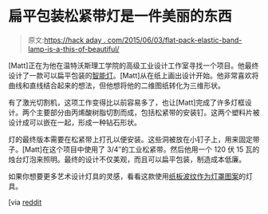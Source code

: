 # 扁平包装松紧带灯是一件美丽的东西

> 原文:[https://hack aday . com/2015/06/03/flat-pack-elastic-band-lamp-is-a-this-of-beautiful/](https://hackaday.com/2015/06/03/flat-pack-elastic-band-lamp-is-a-thing-of-beauty/)

[Matt]正在为他在温特沃斯理工学院的高级工业设计工作室寻找一个项目。他最终设计了一款可以扁平包装的[智能灯](http://imgur.com/a/kvGOo "flat pack lamp")。[Matt]从在纸上画出设计开始。他非常喜欢将曲线和直线结合起来的想法，但他想将他的二维图纸转化为三维形状。

有了激光切割机，这项工作变得比以前容易多了，也让[Matt]完成了许多灯框设计。两个主要部分由丙烯酸树脂切割而成，包括松紧带的安装钉。这两个塑料片被设计成可以嵌在一起，形成一种钻石形状。

灯的最终版本需要在松紧带上打孔以便安装。这些洞被放在小钉子上，用来固定带子。[Matt]在这个项目中使用了 3/4″的工业松紧带。然后他用一个 120 伏 15 瓦的烛台灯泡来照明。最终的设计不仅美观，而且可以扁平包装，制造成本低廉。

如果你想要更多艺术设计灯具的灵感，看看这款使用[纸板波纹作为灯罩图案](http://hackaday.com/2013/03/13/cardboard-lampshade-makes-ordinary-recycling-a-centerpiece-of-your-room/)的灯具。

[via [reddit](https://www.reddit.com/r/DIY/comments/383gmb/i_designed_a_flat_pack_light_fixture_for_my/)